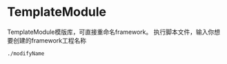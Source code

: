 # TemplateModule
TemplateModule模版库，可直接重命名framework。
执行脚本文件，输入你想要创建的framework工程名称
```
./modifyName
```
